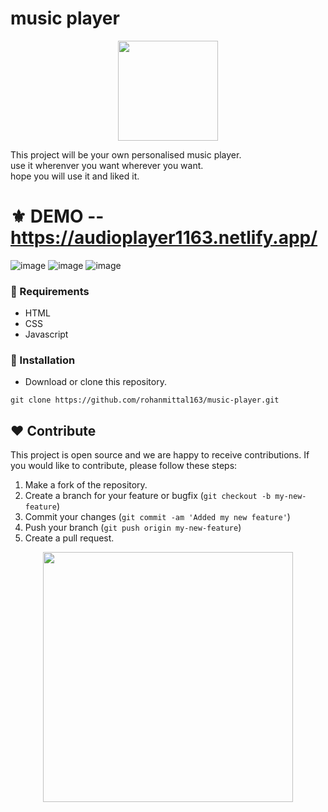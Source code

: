 # music player
<p align="center">
  <img src="https://cdn-icons-png.flaticon.com/512/2995/2995101.png" width="160" />
</p>
This project will be your own personalised music player.<br>
use it wherenver you want wherever you want.<br>
hope you will use it and liked it.

# ⚜ DEMO -- https://audioplayer1163.netlify.app/
![image](https://user-images.githubusercontent.com/97821844/232283537-8252613e-bb7f-47f6-b7e1-36c2910e50fa.png)
![image](https://user-images.githubusercontent.com/97821844/232283551-29c2bb02-a993-48c9-a7a7-dcee30a8ca03.png)
![image](https://user-images.githubusercontent.com/97821844/232283554-9eb631db-4201-435b-afdb-a3d619eff121.png)



### 📌 Requirements 

- HTML 
- CSS 
- Javascript

### 🔰 Installation 

- Download or clone this repository.
```
git clone https://github.com/rohanmittal163/music-player.git
```
## ❤ Contribute
This project is open source and we are happy to receive contributions. If you would like to contribute, please follow these steps:

1. Make a fork of the repository.
2. Create a branch for your feature or bugfix (`git checkout -b my-new-feature`)
3. Commit your changes (`git commit -am 'Added my new feature'`)
4. Push your branch (`git push origin my-new-feature`)
5. Create a pull request.

<p align="center">
  <img src="https://user-images.githubusercontent.com/104341274/210186277-0d434bb0-80c0-43a9-b6b0-2e42e18c31a9.png" width="400" />
</p>
